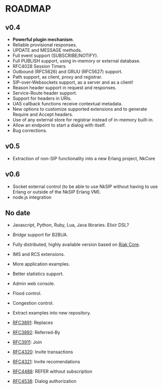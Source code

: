 # ROADMAP

## v0.4

* **Powerful plugin mechanism**.
* Reliable provisional responses.
* UPDATE and MESSAGE methods.
* Full event support (SUBSCRIBE/NOTIFY).
* Full PUBLISH support, using in-memory or external database.
* RFC4028 Session Timers
* Outbound (RFC5626) and GRUU (RFC5627) support.
* Path support, as client, proxy and registrar.
* SIP-over-Websockets support, as a server and as a client!
* Reason header support in request and responses. 
* Service-Route header support.
* Support for headers in URIs.
* UAS callback functions receive contextual metadata.
* New options to customize supported extensions and to generate Require and Accept headers.
* Use of any external store for registrar instead of in-memory built-in.
* Allow an endpoint to start a dialog with itself.
* Bug corrections.


## v0.5

* Extraction of non-SIP functionality into a new Erlang project, NkCore


## v0.6

* Socket external control (to be able to use NkSIP without having to use Erlang or outside of the NkSIP Erlang VM).
* node.js integration


## No date

* Javascript, Python, Ruby, Lua, Java libraries. Elixir DSL?
* _Bridge_ support for B2BUA.
* Fully distributed, highly available version based on [Riak Core](https://github.com/basho/riak_core).
* IMS and RCS extensions.
* More application examples.
* Better statistics support.
* Admin web console.
* Flood control.
* Congestion control.
* Extract examples into new repository.

* [RFC3891](http://tools.ietf.org/html/rfc3891): Replaces
* [RFC3892](http://tools.ietf.org/html/rfc3892): Referred-By
* [RFC3911](http://tools.ietf.org/html/rfc3903): Join
* [RFC4320](http://tools.ietf.org/html/rfc4320): Invite transactions
* [RFC4321](http://tools.ietf.org/html/rfc4321): Invite recomendations
* [RFC4488](http://tools.ietf.org/html/rfc4488): REFER without subscription
* [RFC4538](http://tools.ietf.org/html/rfc4538): Dialog authorization






